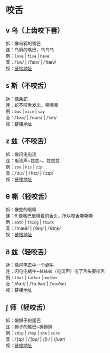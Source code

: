 # 咬舌

## v 乌（上齿咬下唇）

拆：像乌鸦的嘴巴  
连：乌鸦的嘴巴，乌乌乌  
例：`love` | `five` | `have`  
音：/ˈlʌv/ | /ˈfaɪv/ | /ˈhæv/  
视：[链接地址](https://appfrxl8ojj7783.xet.citv.cn/p/course/video/v_663c29cde4b0694c62c26e76?product_id=p_663c25abe4b0694ca03171dd)

## s 斯（不咬舌）

拆：像条蛇  
连：蛇不咬舌发出。嘶嘶嘶  
例：`bus` | `nice` | `say`  
音：/ˈbʌs/ | /ˈnaɪs/ | /ˈseɪ/  
视：[链接地址](https://appfrxl8ojj7783.xet.citv.cn/p/course/video/v_663c29cbe4b023c0667f6260?product_id=p_663c25abe4b0694ca03171dd)

## z 兹（不咬舌）

拆：像闪电电流  
连：电流声~兹兹~。兹兹兹  
例：`zoo` | `his` | `zip`  
音：/ˈzuː/ | /ˈhɪz/ | /ˈzɪp/  
视：[链接地址](https://appfrxl8ojj7783.xet.citv.cn/p/course/video/v_663c29cae4b023c0667f625c?product_id=p_663c25abe4b0694ca03171dd)

## θ 嘶（轻咬舌）

拆：像蛇的眼睛  
连：θ 像嘴巴里横着的舌头，所以咬舌嘶嘶嘶  
例：`math` | `thing` | `think`  
音：/ˈmæθ/ | /ˈθɪŋ/ | /ˈθɪŋk/  
视：[链接地址](https://appfrxl8ojj7783.xet.citv.cn/p/course/video/v_663c29c8e4b0694ca03174d3?product_id=p_663c25abe4b0694ca03171dd)

## ð 兹（轻咬舌）

拆：像闪电击中一个蜗牛  
连：闪电电蜗牛~兹兹兹（电流声）电了舌头要咬舌  
例：`that` | `father` | `mother`  
音：/ðæt/ | /ˈfɑːðər/ | /ˈmʌðər/  
视：[链接地址](https://appfrxl8ojj7783.xet.citv.cn/p/course/video/v_663c27d9e4b0d84dfe4a1e6a?product_id=p_663c25abe4b0694ca03171dd)

## ʃ 师（轻咬舌）

拆：像狮子的尾巴  
连：狮子的尾巴~狮狮狮  
例：`ship` | `shop` | `she` | `sure`  
音：/ˈʃɪp/ | /ˈʃɒp/ | /ʃiː/ | /ʃʊər/  
视：[链接地址](https://appfrxl8ojj7783.xet.citv.cn/p/course/video/v_663c272ae4b0d84dfe4a1dff?product_id=p_663c25abe4b0694ca03171dd)
